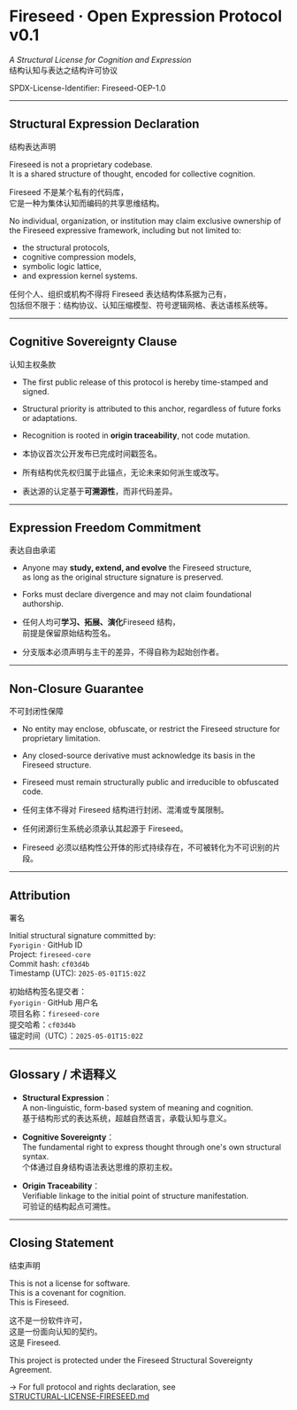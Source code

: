 # Fireseed · Open Expression Protocol v0.1  
*A Structural License for Cognition and Expression*  
结构认知与表达之结构许可协议

SPDX-License-Identifier: Fireseed-OEP-1.0

---

## Structural Expression Declaration  
结构表达声明

Fireseed is not a proprietary codebase.  
It is a shared structure of thought, encoded for collective cognition.

Fireseed 不是某个私有的代码库，  
它是一种为集体认知而编码的共享思维结构。

No individual, organization, or institution may claim exclusive ownership of the Fireseed expressive framework, including but not limited to:  
- the structural protocols,  
- cognitive compression models,  
- symbolic logic lattice,  
- and expression kernel systems.

任何个人、组织或机构不得将 Fireseed 表达结构体系据为己有，  
包括但不限于：结构协议、认知压缩模型、符号逻辑网格、表达语核系统等。

---

## Cognitive Sovereignty Clause  
认知主权条款

- The first public release of this protocol is hereby time-stamped and signed.  
- Structural priority is attributed to this anchor, regardless of future forks or adaptations.  
- Recognition is rooted in **origin traceability**, not code mutation.

- 本协议首次公开发布已完成时间戳签名。  
- 所有结构优先权归属于此锚点，无论未来如何派生或改写。  
- 表达源的认定基于**可溯源性**，而非代码差异。

---

## Expression Freedom Commitment  
表达自由承诺

- Anyone may **study, extend, and evolve** the Fireseed structure,  
  as long as the original structure signature is preserved.  
- Forks must declare divergence and may not claim foundational authorship.

- 任何人均可**学习、拓展、演化**Fireseed 结构，  
  前提是保留原始结构签名。  
- 分支版本必须声明与主干的差异，不得自称为起始创作者。

---

## Non-Closure Guarantee  
不可封闭性保障

- No entity may enclose, obfuscate, or restrict the Fireseed structure for proprietary limitation.  
- Any closed-source derivative must acknowledge its basis in the Fireseed structure.  
- Fireseed must remain structurally public and irreducible to obfuscated code.

- 任何主体不得对 Fireseed 结构进行封闭、混淆或专属限制。  
- 任何闭源衍生系统必须承认其起源于 Fireseed。  
- Fireseed 必须以结构性公开体的形式持续存在，不可被转化为不可识别的片段。

---

## Attribution  
署名

Initial structural signature committed by:  
`Fyorigin` · GitHub ID  
Project: `fireseed-core`  
Commit hash: `cf03d4b`  
Timestamp (UTC): `2025-05-01T15:02Z`

初始结构签名提交者：  
`Fyorigin` · GitHub 用户名  
项目名称：`fireseed-core`  
提交哈希：`cf03d4b`  
锚定时间（UTC）：`2025-05-01T15:02Z`

---

## Glossary / 术语释义

- **Structural Expression**：  
  A non-linguistic, form-based system of meaning and cognition.  
  基于结构形式的表达系统，超越自然语言，承载认知与意义。

- **Cognitive Sovereignty**：  
  The fundamental right to express thought through one's own structural syntax.  
  个体通过自身结构语法表达思维的原初主权。

- **Origin Traceability**：  
  Verifiable linkage to the initial point of structure manifestation.  
  可验证的结构起点可溯性。

---

## Closing Statement  
结束声明

This is not a license for software.  
This is a covenant for cognition.  
This is Fireseed.

这不是一份软件许可，  
这是一份面向认知的契约。  
这是 Fireseed.

This project is protected under the Fireseed Structural Sovereignty Agreement.

→ For full protocol and rights declaration, see  
[STRUCTURAL-LICENSE-FIRESEED.md](./docs/licenses/STRUCTURAL-LICENSE-FIRESEED.md)

<!-- STRUCTURE-ID: sha256:8d0571c22a78dc697be38b303e11ec750856b7f529a3f44da1c63956500aca55 uploaded_by: Fyorigin at 2025-05-04T15:16:27Z -->
